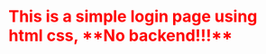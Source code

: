 <h1>This is a simple login page using html css, **No backend!!!**</h1>

<style>
  h1{
    color:red;
  }
</style>
